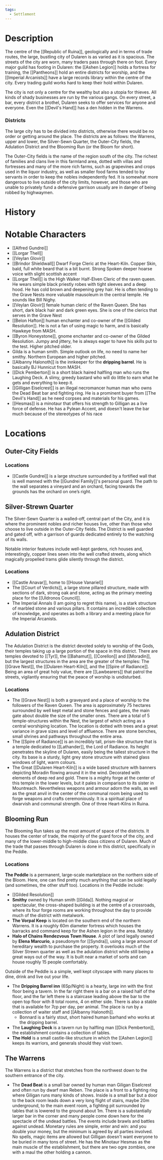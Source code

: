 ```yaml
---
tags:
  - Settlement
---
```

# Description
The centre of the [[Republic of Ruina]], geologically and in terms of trade routes, the large, bustling city of Dularen is as varied as it is spacious. The streets of the city are worn, many traders pass through there on foot. Every major guild has footing in Dularen: the [[Ashen Legion]] holds a fortress for training, the [[Pantheons]] hold an entire districts for worship, and the [[Imperial Arcanists]] have a large records library within the centre of the city. Every trading guild works hard to keep their hold within Dularen.

The city is not only a centre for the wealthy but also a utopia for thieves. All kinds of shady businesses are run by the various gangs. On every street, a bar, every district a brothel, Dularen seeks to offer services for anyone and everyone. Even the [[Devil's Hand]] has a den hidden in the Warrens.
### Districts
The large city has to be divided into districts, otherwise there would be no order or getting around the place. The districts are as follows: the Warrens, upper and lower, the Silver-Sewn Quarter, the Outer-City fields, the Adulation District and the Blooming Run (or the Bloom for short).

The Outer-City fields is the name of the region south of the city. The richest of families and clans live in this farmland area, dotted with villas and fortresses and many of the more rich farms, such as grapevines and crops used in the liquor industry, as well as smaller food farms tended to by servants in order to keep the nobles independently fed. It is somewhat more dangerous to live outside of the city limits, however, and those who are unable to privately fund a defensive garrison usually are in danger of being robbed by highwaymen.
# History

# Notable Characters
- [[Alfred Gundrei]]
- [[Lorgar Thell]]
- [[Veylan Glovir]]
- [[Brindor Shieldwall]] Dwarf Forge Cleric at the Heart-Kiln. Copper Skin, bald, full white beard that is a bit burnt. Strong Spoken deeper hoarse voice with slight scottish accent
- [[Lorgar Thell]] is the High Walker Half-Elven Cleric of the raven queen. He wears simple black priestly robes with tight sleeves and a deep hood. He has cold brown and deepening grey hair. He is often tending to the Grave Nests more valuable mausoleum in the central temple. He sounds like Bill Nighy.
- [[Veylan Glovir]] female human cleric of the Raven Queen. She has short, dark black hair and dark green eyes. She is one of the clerics that serves in the Grave Nest
- [[Belon Hafton]] human enchanter and co-owner of the [[Gilded Resolution]]. He is not a fan of using magic to harm, and is basically Hawkeye from MASH.
- [[Byron Honeystone]], gnome enchanter and co-owner of the Gilded Resolution. Jumpy and jittery, he is always eager to have his skills put to the test. Higher pitched older.
- Gilda is a human smith. Simple outlook on life, no need to name her smithy. Northern European and higher pitched.
- [[Albanny Halonoth]] is the innkeeper for the **dripping barrel**. He is basically BJ Hunnicut from MASH.
- [[Dick Pemberton]] is a short black haired halfling man who runs the Laughing Deck. A slimy, greedy bastard who will do little to earn what he gets and everything to keep it.
- [[Gilligan Eiselcrest]] is an illegal necromancer human man who owns the Dead Beat bar and fighting ring. He is a prominent buyer from [[The Devil's Hand]] as he need corpses and materials for his games.
- [[Hesmas]] is a minotaur that offers his strength to Gilligan as a live force of defense. He has a Pylean Accent, and doesn't leave the bar much because of the stereotypes of his race
# Locations
## Outer-City Fields
### Locations
- [[Castle Gundrei]] is a large structure surrounded by a fortified wall that is well manned with the [[Gundrei Family]]'s personal guard. The path to the wall separates a vineyard and an orchard, facing towards the grounds has the orchard on one’s right.
## Silver-Strewn Quarter
The Silver-Sewn Quarter is a walled-off, central part of the City, and it is where the prominent nobles and richer houses live, other than those who choose to live outside in the Outer-City fields. The District is well guarded and gated off, with a garrison of guards dedicated entirely to the watching of its walls.

Notable interior features include well-kept gardens, rich houses and, interestingly, copper lines sewn into the well crafted streets, along which magically propelled trams glide silently through the district.
### Locations
- [[Castle Anavar]], home to [[House Vanariel]] 
- The [[Court of Verdicts]], a large stone pillared structure, made with sections of dark, strong oak and stone, acting as the primary meeting place for the [[Uldronos Council]].
- The Imperial Annals (I am going to regret this name), is a stark structure of marbled stone and various pillars. It contains an incredible collection of knowledge, and operates as both a library and a meeting place for the Imperial Arcanists.
## Adulation District
The Adulation District is the district devoted solely to worship of the Gods, their temples taking up a large portion of the space in this district. There are temples devoted to [[Tyr]], the [[Bahamut]], [[Corellon]] and [[Moradin]], but the largest structures in the area are the greater of the temples: The [[Grave Nest]], the [[Dularen Heart-Kiln]], and the [[Spire of Radiance]]. Being an area of great holy value, there are [[Lawbearers]] that patrol the streets, vigilantly ensuring that the peace of worship is undisturbed.
### Locations
- The [[Grave Nest]] is both a graveyard and a place of worship to the followers of the Raven Queen. The area is approximately 75 hectares surrounded by well kept metal and stone fences and gates, the main gate about double the size of the smaller ones. There are a total of 5 temple-structures within the Nest, the largest of which acting as a central worshiping location. The location is dotted with trees and a great variance in grave sizes and level of affluence. There are stone benches, small shrines and pathways throughout the entire area.
- The [[Spire of Radiance]] is an incredibly tall, prism-like structure that is a temple dedicated to [[Lathander]], the Lord of Radiance. Its height penetrates the skyline of Dularen, easily being the tallest structure in the city. Its base is a sturdy, light grey stone structure with stained glass windows of light, warm colours.
- The Great [[Dularen Heart-Kiln]] is a wide based structure with banners depicting Moradin flowing around it in the wind. Decorated with elements of deep red and gold. There is a mighty forge at the center of this temple in the lower levels, but it pales in comparison to its sister in Mountreach. Nevertheless weapons and armour adorn the walls, as well as the great anvil in the center of the communal room being used to forge weapons and crafts ceremoniously. It is a spiritual place of dwarvish and communal strength. One of three Heart-Kilns in Ruina.

## Blooming Run
The Blooming Run takes up the most amount of space of the districts. It houses the center of trade, the majority of the guard force of the city, and many of the lower-middle to high-middle class citizens of Dularen. Much of the trade that passes through Dularen is done in this district, specifically in the Peddle.
### Locations
**The Peddle** is a permanent, large-scale marketplace on the northern side of the Bloom. Here, one can find pretty much anything that can be sold legally (and sometimes, the other stuff too). Locations in the Peddle include:
- [[Gilded Resolution]]
- **Smithy** owned by Human smith [[Gilda]]. Nothing magical or spectacular, the cross-shaped building is at the centre of a crossroads, where its four forge rooms are working throughout the day to provide much of the district with metalwork.
- **The Vorpal Keep** is located on the southern end of the northern Warrens. It is a roughly 60m diameter fortress which houses the barracks and command keep for the Ashen legion in the area. Notably
- **Halo of Chains Rendezvous Town House**. A plot of land legally owned by **Elena Marcurio**, a pseudonym for [[Syndra]], using a large amount of hereditary wealth to purchase the property. It overlooks much of the Silver Strewn quarter as well as the adulation district while still being a great ways out of the way. It is built near a market of sorts and can house roughly 15 people comfortably.

Outside of the Peddle is a simple, well kept cityscape with many places to dine, drink and live out your life.
- The **Dripping Barrel inn** (6Sp/Night) is a hearty, large inn with the first floor being a tavern. In the far right there is a bar on a raised half of the floor, and the far left there is a staircase leading above the bar to the open top floor with 8 total rooms, 4 on either side. There is also a stable that is available for 7cp per day, per animal. The place is run by a collection of waiter staff and [[Albanny Halonoth]].
	- Bonnard is a fairly stout, short haired human barhand who works at the dripping barrel.
- The **Laughing Deck** is a tavern run by halfling man [[Dick Pemberton]], the establishment contains a collection of tables.
- **The Hold** is a small castle-like structure in which the [[Ashen Legion]] keeps its warriors, and generals should they visit town.
## The Warrens
The Warrens is a district that stretches from the northwest down to the southern entrance of the city.
- The **Dead Beat** is a small bar owned by human man Giligan Eiselcrest and often run by dwarf man Reben. The place is a front to a fighting ring where Giligan runs many kinds of shows. Inside is a small bar but a door to the back room leads down a very long flight of stairs, maybe 20m underground, to the main event room, a fighting pit surrounded by tables that is lowered to the ground about 1m. There is a substantially larger bar in the corner and many people come down here for the spectacle of the undead battles. The events include brawls and battles against undead. Monetary rules are simple, enter and win: and you double your money, but the minimum is agreed by all parties involved. No spells, magic items are allowed but Gilligan doesn't want everyone to be buried in many tons of street. He has the Minotaur Hesmas as the main muscle of the establishment, but there are two ogre zombies, one with a maul the other holding a cannon.
